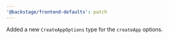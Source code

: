 ```yaml
---
'@backstage/frontend-defaults': patch
---
```


Added a new `CreateAppOptions` type for the `createApp` options.
